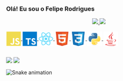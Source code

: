 ### Olá! Eu sou o Felipe Rodrigues

<div align="center">
  <a href="https://github.com/FelipeRodrigues05">
  <img height="180em" src="https://github-readme-stats.vercel.app/api?username=FelipeRodrigues05&show_icons=true&theme=dracula&include_all_commits=true&count_private=true"/>
  <img height="180em" src="https://github-readme-stats.vercel.app/api/top-langs/?username=FelipeRodrigues05&layout=compact&langs_count=7&theme=dracula"/>
</div>
<div style="display: inline_block"><br>
  <img align="center" alt="Feh-Js" height="40" width="40" src="https://raw.githubusercontent.com/devicons/devicon/master/icons/javascript/javascript-plain.svg">
  <img align="center" alt="Feh-Ts" height="40" width="40" src="https://raw.githubusercontent.com/devicons/devicon/master/icons/typescript/typescript-plain.svg">
  <img align="center" alt="Feh-React" height="40" width="40" src="https://raw.githubusercontent.com/devicons/devicon/master/icons/react/react-original.svg">
  <img align="center" alt="Feh-HTML" height="40" width="40" src="https://raw.githubusercontent.com/devicons/devicon/master/icons/html5/html5-original.svg">
  <img align="center" alt="Feh-CSS" height="40" width="40" src="https://raw.githubusercontent.com/devicons/devicon/master/icons/css3/css3-original.svg">
  <img align="center" alt="Feh-Python" height="40" width="40" src="https://raw.githubusercontent.com/devicons/devicon/master/icons/python/python-original.svg">
  <img align="center" alt="Feh-Java" height="40" width="40" src="https://raw.githubusercontent.com/devicons/devicon/master/icons/java/java-plain.svg">
</div>
  
  ##
  
<div>
<a href = "mailto:felipebr998@gmail.com"><img src="https://img.shields.io/badge/-Gmail-%23333?style=for-the-badge&logo=gmail&logoColor=white" target="_blank"></a>
<a href="https://www.linkedin.com/in/felipe-barbosa-29245820b/" target="_blank"><img src="https://img.shields.io/badge/-LinkedIn-%230077B5?style=for-the-badge&logo=linkedin&logoColor=white" target="_blank"></a> 
  
   ![Snake animation](https://github.com/FelipeRodrigues05/FelipeRodrigues05/blob/output/github-contribution-grid-snake.svg)

</div>
